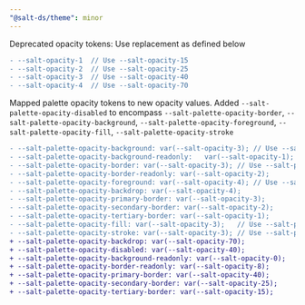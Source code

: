 ```yaml
---
"@salt-ds/theme": minor
---
```


Deprecated opacity tokens: Use replacement as defined below

```diff
- --salt-opacity-1  // Use --salt-opacity-15
- --salt-opacity-2  // Use --salt-opacity-25
- --salt-opacity-3  // Use --salt-opacity-40
- --salt-opacity-4  // Use --salt-opacity-70
```

Mapped palette opacity tokens to new opacity values.
Added `--salt-palette-opacity-disabled` to encompass `--salt-palette-opacity-border`, `--salt-palette-opacity-background`, `--salt-palette-opacity-foreground`, `--salt-palette-opacity-fill`, `--salt-palette-opacity-stroke`

```diff
- --salt-palette-opacity-background: var(--salt-opacity-3); // Use --salt-palette-opacity-disabled
- --salt-palette-opacity-background-readonly:   var(--salt-opacity-1);
- --salt-palette-opacity-border: var(--salt-opacity-3); // Use --salt-palette-opacity-disabled
- --salt-palette-opacity-border-readonly: var(--salt-opacity-2);
- --salt-palette-opacity-foreground: var(--salt-opacity-4); // Use --salt-palette-opacity-disabled
- --salt-palette-opacity-backdrop: var(--salt-opacity-4);
- --salt-palette-opacity-primary-border: var(--salt-opacity-3);
- --salt-palette-opacity-secondary-border: var(--salt-opacity-2);
- --salt-palette-opacity-tertiary-border: var(--salt-opacity-1);
- --salt-palette-opacity-fill: var(--salt-opacity-3);   // Use --salt-palette-opacity-disabled
- --salt-palette-opacity-stroke: var(--salt-opacity-3); // Use --salt-palette-opacity-disabled
+ --salt-palette-opacity-backdrop: var(--salt-opacity-70);
+ --salt-palette-opacity-disabled: var(--salt-opacity-40);
+ --salt-palette-opacity-background-readonly: var(--salt-opacity-0);
+ --salt-palette-opacity-border-readonly: var(--salt-opacity-8);
+ --salt-palette-opacity-primary-border: var(--salt-opacity-40);
+ --salt-palette-opacity-secondary-border: var(--salt-opacity-25);
+ --salt-palette-opacity-tertiary-border: var(--salt-opacity-15);
```
